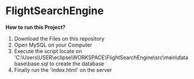 # FlightSearchEngine

<b>How to run this Project?</b>

<ol>
  <li>Download the Files on this repository</li>

  <li>Open MySQL on your Computer</li>

  <li>Execute the script locate on 'C:\Users\USER\eclipse\WORKSPACE\FlightSearchEngine\src\main\database\base.sql to create the database</li>

  <li>Finally run the 'index.html' on the server</li>
